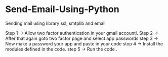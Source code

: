 # Send-Email-Using-Python
Sending mail using library ssl, smtplib and email

Step 1 -> Allow two factor authentication in your gmail accountl. 
Step 2 -> After that again goto two factor page and select app passwords
step 3 -> Now make a password your app and paste in your  code 
stop 4 -> Install the modules defined in the code.
step 5 -> Run the code . 


